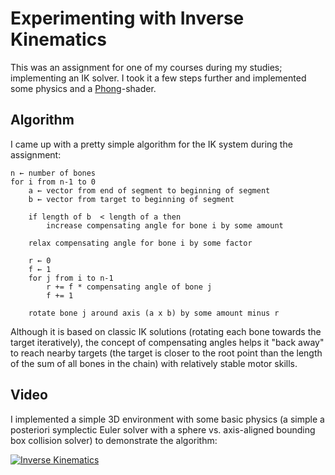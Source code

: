# Experimenting with Inverse Kinematics

This was an assignment for one of my courses during my studies; implementing an IK solver. I took it a few steps further and implemented some physics and a [Phong](https://en.wikipedia.org/wiki/Phong_shading)-shader.

## Algorithm

I came up with a pretty simple algorithm for the IK system during the assignment:

```
n ← number of bones
for i from n-1 to 0
    a ← vector from end of segment to beginning of segment
    b ← vector from target to beginning of segment
    
    if length of b  < length of a then
        increase compensating angle for bone i by some amount
        
    relax compensating angle for bone i by some factor
    
    r ← 0
    f ← 1
    for j from i to n-1
        r += f * compensating angle of bone j
        f += 1
        
    rotate bone j around axis (a x b) by some amount minus r
```

Although it is based on classic IK solutions (rotating each bone towards the target iteratively), the concept of compensating angles helps it "back away" to reach nearby targets (the target is closer to the root point than the length of the sum of all bones in the chain) with relatively stable motor skills.

## Video

I implemented a simple 3D environment with some basic physics (a simple a posteriori symplectic Euler solver with a sphere vs. axis-aligned bounding box collision solver) to demonstrate the algorithm:

[![Inverse Kinematics](https://img.youtube.com/vi/1UKI7Xcm4Ow/0.jpg)](https://youtu.be/1UKI7Xcm4Ow)
